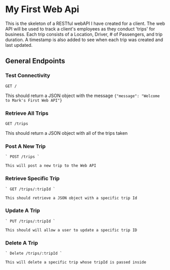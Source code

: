 # My First Web Api

This is the skeleton of a RESTful webAPI I have created for a client.
The web API will be used to track a client's employees as they conduct 'trips' for business.
Each trip consists of a Location, Driver, # of Passengers, and trip duration.
A timestamp is also added to see when each trip was created and last updated.

## General Endpoints

### Test Connectivity

  ` GET / `

  This should return a JSON object with the message
    `{"message": "Welcome to Mark's First Web API"}`

### Retrieve All Trips

  ` GET /trips `

  This should return a JSON object with all of the trips taken

### Post A New Trip

    ` POST /trips `

    This will post a new trip to the Web API

### Retrieve Specific Trip

    ` GET /trips/:tripId `

    This should retrieve a JSON object with a specific trip Id

### Update A Trip

    ` PUT /trips/:tripId `

    This should will allow a user to update a specific trip ID

### Delete A Trip

    ` Delete /trips/:tripId `

    This will delete a specific trip whose tripId is passed inside
